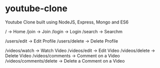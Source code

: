 # youtube-clone

Youtube Clone built using NodeJS, Express, Mongo and ES6

/ -> Home
/join -> Join
/login -> Login
/search -> Searchm

/users/edit -> Edit Profile
/users/delete -> Delete Profile

/videos/watch -> Watch Video
/videos/edit -> Edit Video
/videos/delete -> Delete Video
/videos/comments -> Comment on a Video
/videos/comments/delete -> Delete a Comment on a Video
